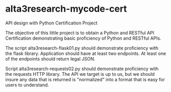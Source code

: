 # alta3research-mycode-cert
API design with Python Certification Project

The objective of this little project is to obtain a Python and RESTful API Certification demonstrating basic proficiency of Python and RESTful APIs.

The script alta3research-flask01.py should demonstrate proficiency with the flask library. Application should have at least two endpoints. At least one of the endpoints should return legal JSON.

Script alta3research-requests02.py should demonstrate proficiency with the requests HTTP library. The API we target is up to us, but we should insure any data that is returned is "normalized" into a format that is easy for users to understand.

